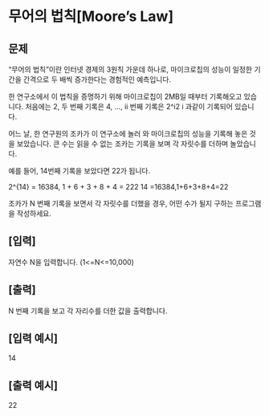 # 무어의 법칙[Moore’s Law]

## 문제
“무어의 법칙”이란 인터넷 경제의 3원칙 가운데 하나로, 마이크로칩의 성능이 일정한 기간을 간격으로 두 배씩 증가한다는 경험적인 예측입니다.

한 연구소에서 이 법칙을 증명하기 위해 마이크로칩이 2MB일 때부터 기록해오고 있습니다. 처음에는 2, 두 번째 기록은 4, …, ii 번째 기록은 2^i2 
i
 과같이 기록되어 있습니다.

어느 날, 한 연구원의 조카가 이 연구소에 놀러 와 마이크로칩의 성능을 기록해 놓은 것을 보았습니다. 큰 수는 읽을 수 없는 조카는 기록을 보며 각 자릿수를 더하며 놀았습니다.

예를 들어, 14번째 기록을 보았다면 22가 됩니다.

2^{14} = 16384, 1 + 6 + 3 + 8 + 4 = 222 
14
 =16384,1+6+3+8+4=22

조카가 N 번째 기록을 보면서 각 자릿수를 더했을 경우, 어떤 수가 될지 구하는 프로그램을 작성하세요.

## [입력]
자연수 N을 입력합니다.
(1<=N<=10,000)

## [출력]
N 번째 기록을 보고 각 자리수를 더한 값을 출력합니다.

## [입력 예시]
14

## [출력 예시]
22
